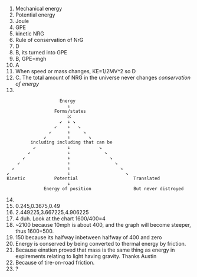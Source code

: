 1. Mechanical energy
2. Potential energy
3. Joule
4. GPE
5. kinetic NRG
6. Rule of conservation of NrG
7. D
8. B, its turned into GPE
9. B, GPE=mgh
10. A
11. When speed or mass changes, KE=1/2MV^2 so D
12. C. The total amount of NRG in the universe never changes *conservation of energy*
13. 
```
                    Energy
                       ↓
                  Forms/states
                       ⤩
                    ↙  ↓ ↘
                  ↙    ↓   ↘
                ↙      ↓     ↘
              ↙        ↓       ↘ 
         including including that can be
          ↙            ↓           ↘
        ↙              ↓             ↘
      ↙                ↓               ↘
    ↙                  ↓                 ↘
  ↙                    ↓                   ↘
↙                      ↓                     ↘
Kinetic           Potential                     Translated
                       ↓
              Energy of position                But never distroyed
```
14. 
  1. 0.245,0.3675,0.49
  2. 2.449225,3.667225,4.906225
15. 4 duh. Look at the chart 1600/400=4
16. ~2100 because 10mph is about 400, and the graph will become steeper, thus 1600+500.
17. 150 because its halfway inbetween halfway of 400 and zero
18. Energy is conserved by being converted to thermal energy by friction.
19. Because einstien proved that mass is the same thing as energy in expirements relating to light having gravity. Thanks Austin
20. Because of tire-on-road friction.
21. ?
